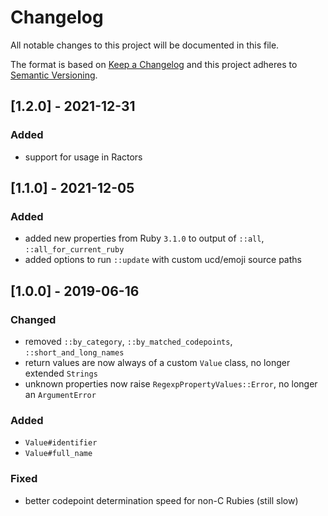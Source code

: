 # Changelog
All notable changes to this project will be documented in this file.

The format is based on [Keep a Changelog](http://keepachangelog.com/en/1.0.0/)
and this project adheres to [Semantic Versioning](http://semver.org/spec/v2.0.0.html).

## [1.2.0] - 2021-12-31

### Added
- support for usage in Ractors

## [1.1.0] - 2021-12-05

### Added
- added new properties from Ruby `3.1.0` to output of `::all`, `::all_for_current_ruby`
- added options to run `::update` with custom ucd/emoji source paths

## [1.0.0] - 2019-06-16

### Changed
- removed `::by_category`, `::by_matched_codepoints`, `::short_and_long_names`
- return values are now always of a custom `Value` class, no longer extended `Strings`
- unknown properties now raise `RegexpPropertyValues::Error`, no longer an `ArgumentError`

### Added
- `Value#identifier`
- `Value#full_name`

### Fixed
- better codepoint determination speed for non-C Rubies (still slow)
